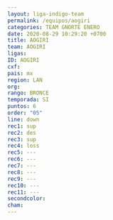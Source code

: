 ```yaml
---
layout: liga-indigo-team
permalink: /equipos/aogiri
categories: TEAM GNORTE ENERO
date: 2020-08-29 10:29:20 +0700
title: AOGIRI
team: AOGIRI
ligas: 
ID: AOGIRI
cxf: 
pais: mx
region: LAN
org: 
rango: BRONCE
temporada: SI
puntos: 6
order: "05"
line: down
rec1: sup
rec2: des
rec3: sup
rec4: loss
rec5: ---
rec6: ---
rec7: ---
rec8: ---
rec9: ---
rec10: ---
rec11: ---
secondcolor: 
cham:
---
```




